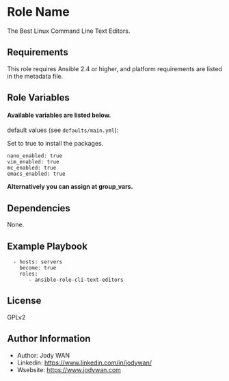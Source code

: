 Role Name
=========

The Best Linux Command Line Text Editors.

Requirements
------------

This role requires Ansible 2.4 or higher, and platform requirements are listed in the metadata file.

Role Variables
--------------

#### Available variables are listed below.

default values (see `defaults/main.yml`):  

Set to true to install the packages.
```
nano_enabled: true   
vim_enabled: true
mc_enabled: true
emacs_enabled: true
```

**Alternatively you can assign at group_vars.**

Dependencies
------------

None.

Example Playbook
----------------
```
  - hosts: servers
    become: true
    roles:
       - ansible-role-cli-text-editors
```

License
-------

GPLv2

Author Information
------------------

* Author: Jody WAN
* Linkedin: https://www.linkedin.com/in/jodywan/
* Wsebsite: https://www.jodywan.com
